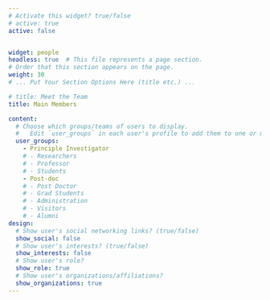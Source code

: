 ```yaml
---
# Activate this widget? true/false
# active: true
active: false


widget: people
headless: true  # This file represents a page section.
# Order that this section appears on the page.
weight: 30
# ... Put Your Section Options Here (title etc.) ...

# title: Meet the Team
title: Main Members

content:
  # Choose which groups/teams of users to display.
  #   Edit `user_groups` in each user's profile to add them to one or more of these groups.
  user_groups:
    - Principle Investigator
    # - Researchers
    # - Professor
    # - Students
    - Post-doc
    # - Post Doctor
    # - Grad Students
    # - Administration
    # - Visitors
    # - Alumni
design:
  # Show user's social networking links? (true/false)
  show_social: false
  # Show user's interests? (true/false)
  show_interests: false
  # Show user's role?
  show_role: true
  # Show user's organizations/affiliations?
  show_organizations: true
---
```

